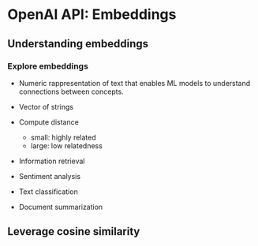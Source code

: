 # OpenAI API: Embeddings

## Understanding embeddings

### Explore embeddings

- Numeric rappresentation of text that enables ML models to understand connections between concepts.
- Vector of strings
- Compute distance
  - small: highly related
  - large: low relatedness
  
- Information retrieval
- Sentiment analysis
- Text classification
- Document summarization

## Leverage cosine similarity


